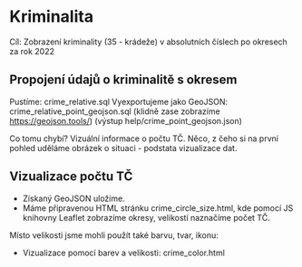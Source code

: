 # Kriminalita

Cíl: Zobrazení kriminality (35 - krádeže) v absolutních číslech po okresech za rok 2022

## Propojení údajů o kriminalitě s okresem

Pustíme: crime_relative.sql
Vyexportujeme jako GeoJSON: crime_relative_point_geojson.sql (klidně zase zobrazíme https://geojson.tools/) (výstup help/crime_point_geojson.json)

Co tomu chybí? Vizuální informace o počtu TČ. Něco, z čeho si na první pohled uděláme 
obrázek o situaci - podstata vizualizace dat.

## Vizualizace počtu TČ

- Získaný GeoJSON uložíme.
- Máme připravenou HTML stránku crime_circle_size.html, kde pomocí JS knihovny Leaflet zobrazíme okresy, velikostí naznačíme počet TČ.

Místo velikosti jsme mohli použít také barvu, tvar, ikonu: 

- Vizualizace pomocí barev a velikosti: crime_color.html











